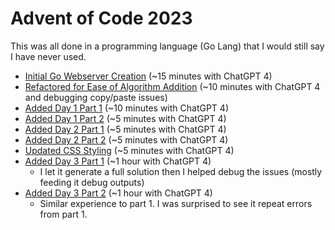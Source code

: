 # Advent of Code 2023

This was all done in a programming language (Go Lang) that I would still say I have never used.

* [Initial Go Webserver Creation](docs/Initial-Go-Webserver-Creation.md)
  (~15 minutes with ChatGPT 4)
* [Refactored for Ease of Algorithm Addition](docs/Refactored-for-Ease-of-Algorithm-Addition.md)
  (~10 minutes with ChatGPT 4 and debugging copy/paste issues)
* [Added Day 1 Part 1](docs/Added-Day-1-Part-1.md) (~10 minutes with ChatGPT 4)
* [Added Day 1 Part 2](docs/Added-Day-1-Part-2.md) (~5 minutes with ChatGPT 4)
* [Added Day 2 Part 1](docs/Added-Day-2-Part-1.md) (~5 minutes with ChatGPT 4)
* [Added Day 2 Part 2](docs/Added-Day-2-Part-2.md) (~5 minutes with ChatGPT 4)
* [Updated CSS Styling](docs/Updated-CSS-Styling.md) (~5 minutes with ChatGPT 4)
* [Added Day 3 Part 1](docs/Added-Day-3-Part-1.md) (~1 hour with ChatGPT 4)
    * I let it generate a full solution then I helped debug the issues (mostly feeding it debug outputs)
* [Added Day 3 Part 2](docs/Added-Day-3-Part-2.md) (~1 hour with ChatGPT 4)
    * Similar experience to part 1. I was surprised to see it repeat errors from part 1.

